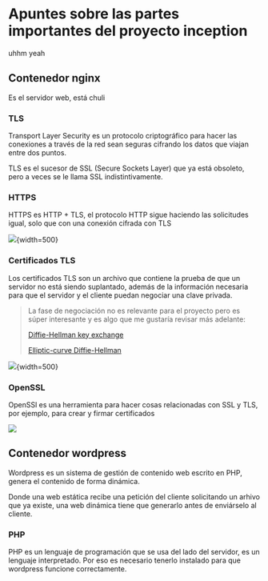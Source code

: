 # Apuntes sobre las partes importantes del proyecto inception

uhhm yeah

## Contenedor nginx

Es el servidor web, está chuli

### TLS

Transport Layer Security es un protocolo criptográfico para hacer las conexiones a través de la red sean seguras
cifrando los datos que viajan entre dos puntos.

TLS es el sucesor de SSL (Secure Sockets Layer) que ya está obsoleto, pero a veces se le llama SSL indistintivamente.

### HTTPS

HTTPS es HTTP + TLS, el protocolo HTTP sigue haciendo las solicitudes igual,
solo que con una conexión cifrada con TLS

![](https://wizardzines.com/images/uploads/https.png){width=500}

### Certificados TLS

Los certificados TLS son un archivo que contiene la prueba de que un servidor
no está siendo suplantado, además de la información necesaria para que el servidor
y el cliente puedan negociar una clave privada.

> La fase de negociación no es relevante para el proyecto pero es súper interesante
> y es algo que me gustaría revisar más adelante:
>
> [Diffie-Hellman key exchange](en.wikipedia.org/wiki/Diffie–Hellman_key_exchange)
>
> [Elliptic-curve Diffie-Hellman](https://en.wikipedia.org/wiki/Elliptic-curve_Diffie%E2%80%93Hellman)

![](https://wizardzines.com/images/uploads/certificates.png){width=500}

### OpenSSL

OpenSSl es una herramienta para hacer cosas relacionadas con SSL y TLS, por ejemplo, para crear y firmar certificados

![](https://wizardzines.com/images/uploads/openssl.png)

## Contenedor wordpress

Wordpress es un sistema de gestión de contenido web escrito en PHP, genera el contenido de forma dinámica.

Donde una web estática recibe una petición del cliente solicitando un arhivo que ya existe, una web dinámica tiene que generarlo antes de enviárselo al cliente.

### PHP

PHP es un lenguaje de programación que se usa del lado del servidor, es un lenguaje interpretado.
Por eso es necesario tenerlo instalado para que wordpress funcione correctamente.
